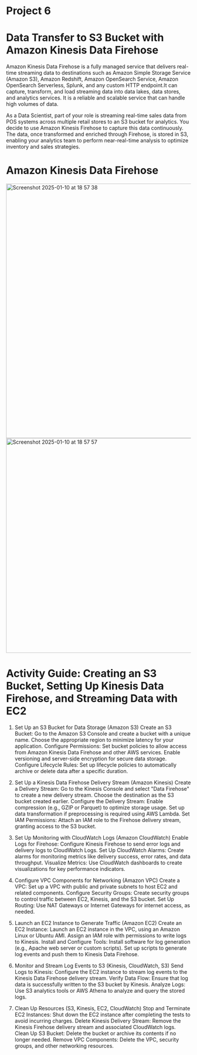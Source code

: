 # Project 6

# Data Transfer to S3 Bucket with Amazon Kinesis Data Firehose 

Amazon Kinesis Data Firehose is a fully managed service that delivers real-time streaming data to destinations such as Amazon Simple Storage Service (Amazon S3), Amazon Redshift, Amazon OpenSearch Service, Amazon OpenSearch Serverless, Splunk, and any custom HTTP endpoint.It can capture, transform, and load streaming data into data lakes, data stores, and analytics services. It is a reliable and scalable service that can handle high volumes of data.

As a Data Scientist, part of your role is streaming real-time sales data from POS systems across multiple retail stores to an S3 bucket for analytics. You decide to use Amazon Kinesis Firehose to capture this data continuously. The data, once transformed and enriched through Firehose, is stored in S3, enabling your analytics team to perform near-real-time analysis to optimize inventory and sales strategies.

# Amazon Kinesis Data Firehose

<img width="692" alt="Screenshot 2025-01-10 at 18 57 38" src="https://github.com/user-attachments/assets/3873eebf-0524-4f67-ac8d-39cd02458642" />

<img width="584" alt="Screenshot 2025-01-10 at 18 57 57" src="https://github.com/user-attachments/assets/13d3e7b8-3e51-427f-9f6a-5d49cb7c1449" />


# Activity Guide: Creating an S3 Bucket, Setting Up Kinesis Data Firehose, and Streaming Data with EC2

1. Set Up an S3 Bucket for Data Storage (Amazon S3)
Create an S3 Bucket:
Go to the Amazon S3 Console and create a bucket with a unique name.
Choose the appropriate region to minimize latency for your application.
Configure Permissions:
Set bucket policies to allow access from Amazon Kinesis Data Firehose and other AWS services.
Enable versioning and server-side encryption for secure data storage.
Configure Lifecycle Rules:
Set up lifecycle policies to automatically archive or delete data after a specific duration.

3. Set Up a Kinesis Data Firehose Delivery Stream (Amazon Kinesis)
Create a Delivery Stream:
Go to the Kinesis Console and select "Data Firehose" to create a new delivery stream.
Choose the destination as the S3 bucket created earlier.
Configure the Delivery Stream:
Enable compression (e.g., GZIP or Parquet) to optimize storage usage.
Set up data transformation if preprocessing is required using AWS Lambda.
Set IAM Permissions:
Attach an IAM role to the Firehose delivery stream, granting access to the S3 bucket.

3. Set Up Monitoring with CloudWatch Logs (Amazon CloudWatch)
Enable Logs for Firehose:
Configure Kinesis Firehose to send error logs and delivery logs to CloudWatch Logs.
Set Up CloudWatch Alarms:
Create alarms for monitoring metrics like delivery success, error rates, and data throughput.
Visualize Metrics:
Use CloudWatch dashboards to create visualizations for key performance indicators.

4. Configure VPC Components for Networking (Amazon VPC)
Create a VPC:
Set up a VPC with public and private subnets to host EC2 and related components.
Configure Security Groups:
Create security groups to control traffic between EC2, Kinesis, and the S3 bucket.
Set Up Routing:
Use NAT Gateways or Internet Gateways for internet access, as needed.

5. Launch an EC2 Instance to Generate Traffic (Amazon EC2)
Create an EC2 Instance:
Launch an EC2 instance in the VPC, using an Amazon Linux or Ubuntu AMI.
Assign an IAM role with permissions to write logs to Kinesis.
Install and Configure Tools:
Install software for log generation (e.g., Apache web server or custom scripts).
Set up scripts to generate log events and push them to Kinesis Data Firehose.

6. Monitor and Stream Log Events to S3 (Kinesis, CloudWatch, S3)
Send Logs to Kinesis:
Configure the EC2 instance to stream log events to the Kinesis Data Firehose delivery stream.
Verify Data Flow:
Ensure that log data is successfully written to the S3 bucket by Kinesis.
Analyze Logs:
Use S3 analytics tools or AWS Athena to analyze and query the stored logs.

7. Clean Up Resources (S3, Kinesis, EC2, CloudWatch)
Stop and Terminate EC2 Instances:
Shut down the EC2 instance after completing the tests to avoid incurring charges.
Delete Kinesis Delivery Stream:
Remove the Kinesis Firehose delivery stream and associated CloudWatch logs.
Clean Up S3 Bucket:
Delete the bucket or archive its contents if no longer needed.
Remove VPC Components:
Delete the VPC, security groups, and other networking resources.

